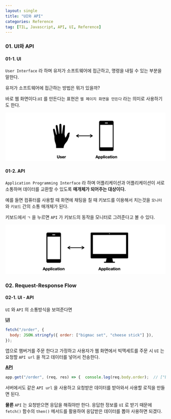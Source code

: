 ```yaml
---
layout: single
title: "UI와 API"
categories: Reference
tag: [TIL, Javascript, API, UI, Reference]
---
```


### 01. UI와 API

#### 01-1. UI

`User Interface` 라 하며 유저가 소프트웨어에 접근하고, 명령을 내릴 수 있는 부분을 말한다.

유저가 소프트웨어에 접근하는 방법은 뭐가 있을까?

바로 웹 화면이다.`UI` 를 만든다는 표현은 `웹 페이지 화면을 만든다` 라는 의미로 사용하기도 한다.

![screencapture-8324782](/images/screencapture-8324782.png)

#### 01-2. API

`Application Programming Interface` 라 하며 어플리케이션과 어플리케이션이 서로 소통하며 데이터를 교환할 수 있도록 **매개체가 되어주는 대상이다.**

예를 들면 컴퓨터를 사용할 때 화면에 채팅을 칠 때 키보드를 이용해서 치는것을 `모니터` 와 `키보드` 간의 소통 매개체가 된다.

키보드에서 `ㄱ` 을 누르면 `API` 가 키보드의 동작을 모니터로 그려준다고 볼 수 있다.

![screencapture-7243541](/images/screencapture-7243541.png)

### 02. Request-Response Flow

#### 02-1. UI - API

`UI` 와 `API` 의 소통방식을 보여준다면

**<u>UI</u>**

```js
fetch("/order", {
  body: JSON.stringfy({ order: ["bigmac set", "cheese stick"] }),
});
```

앱으로 햄버거를 주문 한다고 가정하고 사용자가 웹 화면에서 빅맥세트를 주문 시 `UI` 는 요청할 `API url` 을 적고 데이터를 넣어서 전송한다.

**<u>API</u>**

```js
app.get("/order", (req, res) => {  console.log(req.body.order);  // ["bigmac set", "cheese stick"] 	...logic })
```

서버에서도 같은 `API url` 을 사용하고 요청받은 데이터를 받아와서 사용할 로직을 만들면 된다.

**물론** `API` 는 요청받으면 응답을 해줘야만 한다. 응답한 정보를 `UI` 로 받기 때문에 `fetch()` 함수의 `then()` 메서드를 활용하여 응답받은 데이터를 뽑아 사용하면 되겠다.

